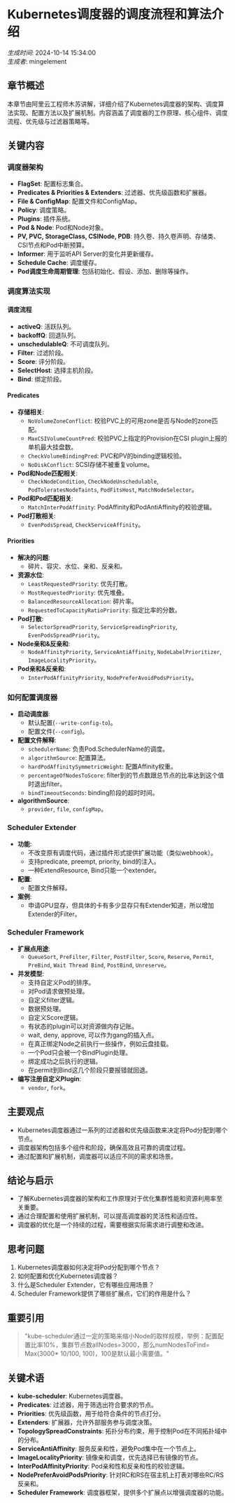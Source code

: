 # Kubernetes调度器的调度流程和算法介绍

*生成时间*: 2024-10-14 15:34:00  
*生成者*: mingelement

## 章节概述
本章节由阿里云工程师木苏讲解，详细介绍了Kubernetes调度器的架构、调度算法实现、配置方法以及扩展机制。内容涵盖了调度器的工作原理、核心组件、调度流程、优先级与过滤器策略等。

## 关键内容

### 调度器架构
- **FlagSet**: 配置标志集合。
- **Predicates & Priorities & Extenders**: 过滤器、优先级函数和扩展器。
- **File & ConfigMap**: 配置文件和ConfigMap。
- **Policy**: 调度策略。
- **Plugins**: 插件系统。
- **Pod & Node**: Pod和Node对象。
- **PV, PVC, StorageClass, CSINode, PDB**: 持久卷、持久卷声明、存储类、CSI节点和Pod中断预算。
- **Informer**: 用于监听API Server的变化并更新缓存。
- **Schedule Cache**: 调度缓存。
- **Pod调度生命周期管理**: 包括初始化、假设、添加、删除等操作。

### 调度算法实现
#### 调度流程
- **activeQ**: 活跃队列。
- **backoffQ**: 回退队列。
- **unschedulableQ**: 不可调度队列。
- **Filter**: 过滤阶段。
- **Score**: 评分阶段。
- **SelectHost**: 选择主机阶段。
- **Bind**: 绑定阶段。

#### Predicates
- **存储相关**:
  - `NoVolumeZoneConflict`: 校验PVC上的可用zone是否与Node的zone匹配。
  - `MaxCSIVolumeCountPred`: 校验PVC上指定的Provision在CSI plugin上报的单机最大挂盘数。
  - `CheckVolumeBindingPred`: PVC和PV的binding逻辑校验。
  - `NoDiskConflict`: SCSI存储不被重复volume。
- **Pod和Node匹配相关**:
  - `CheckNodeCondition`, `CheckNodeUnschedulable`, `PodToleratesNodeTaints`, `PodFitsHost`, `MatchNodeSelector`。
- **Pod和Pod匹配相关**:
  - `MatchInterPodAffinity`: PodAffinity和PodAntiAffinity的校验逻辑。
- **Pod打散相关**:
  - `EvenPodsSpread`, `CheckServiceAffinity`。

#### Priorities
- **解决的问题**:
  - 碎片、容灾、水位、亲和、反亲和。
- **资源水位**:
  - `LeastRequestedPriority`: 优先打散。
  - `MostRequestedPriority`: 优先堆叠。
  - `BalancedResourceAllocation`: 碎片率。
  - `RequestedToCapacityRatioPriority`: 指定比率的分数。
- **Pod打散**:
  - `SelectorSpreadPriority`, `ServiceSpreadingPriority`, `EvenPodsSpreadPriority`。
- **Node亲和&反亲和**:
  - `NodeAffinityPriority`, `ServiceAntiAffinity`, `NodeLabelPrioritizer`, `ImageLocalityPriority`。
- **Pod亲和&反亲和**:
  - `InterPodAffinityPriority`, `NodePreferAvoidPodsPriority`。

### 如何配置调度器
- **启动调度器**:
  - 默认配置(`--write-config-to`)。
  - 配置文件(`--config`)。
- **配置文件解释**:
  - `schedulerName`: 负责Pod.SchedulerName的调度。
  - `algorithmSource`: 配置算法。
  - `hardPodAffinitySymmetricWeight`: 配置Affinity权重。
  - `percentageOfNodesToScore`: filter到的节点数跟总节点的比率达到这个值时退出filter。
  - `bindTimeoutSeconds`: binding阶段的超时时间。
- **algorithmSource**:
  - `provider`, `file`, `configMap`。

### Scheduler Extender
- **功能**:
  - 不改变原有调度代码，通过插件形式提供扩展功能（类似webhook）。
  - 支持predicate, preempt, priority, bind的注入。
  - 一种ExtendResource, Bind只能一个extender。
- **配置**:
  - 配置文件解释。
- **案例**:
  - 申请GPU显存，但具体的卡有多少显存只有Extender知道，所以增加Extender的Filter。

### Scheduler Framework
- **扩展点用途**:
  - `QueueSort`, `PreFilter`, `Filter`, `PostFilter`, `Score`, `Reserve`, `Permit`, `PreBind`, `Wait Thread Bind`, `PostBind`, `Unreserve`。
- **并发模型**:
  - 支持自定义Pod的排序。
  - 对Pod请求做预处理。
  - 自定义filter逻辑。
  - 数据预处理。
  - 自定义Score逻辑。
  - 有状态的plugin可以对资源做内存记账。
  - wait, deny, approve, 可以作为gang的插入点。
  - 在真正绑定Node之前执行一些操作，例如云盘挂载。
  - 一个Pod只会被一个BindPlugin处理。
  - 绑定成功之后执行的逻辑。
  - 在permit到Bind这几个阶段只要报错就回退。
- **编写注册自定义Plugin**:
  - `vendor`, `fork`。

## 主要观点
- Kubernetes调度器通过一系列的过滤器和优先级函数来决定将Pod分配到哪个节点。
- 调度器架构包括多个组件和阶段，确保高效且可靠的调度过程。
- 通过配置和扩展机制，调度器可以适应不同的需求和场景。

## 结论与启示
- 了解Kubernetes调度器的架构和工作原理对于优化集群性能和资源利用率至关重要。
- 通过合理配置和使用扩展机制，可以提高调度器的灵活性和适应性。
- 调度器的优化是一个持续的过程，需要根据实际需求进行调整和改进。

## 思考问题
1. Kubernetes调度器如何决定将Pod分配到哪个节点？
2. 如何配置和优化Kubernetes调度器？
3. 什么是Scheduler Extender，它有哪些应用场景？
4. Scheduler Framework提供了哪些扩展点，它们的作用是什么？

## 重要引用
> "kube-scheduler通过一定的策略来缩小Node的取样规模，举例：配置配置比率10%，集群节点数allNodes=3000，那么numNodesToFind= Max(3000* 10/100, 100)，100是默认最小需要值。"

## 关键术语
- **kube-scheduler**: Kubernetes调度器。
- **Predicates**: 过滤器，用于筛选出符合要求的节点。
- **Priorities**: 优先级函数，用于给符合条件的节点打分。
- **Extenders**: 扩展器，允许外部服务参与调度决策。
- **TopologySpreadConstraints**: 拓扑分布约束，用于控制Pod在不同拓扑域中的分布。
- **ServiceAntiAffinity**: 服务反亲和性，避免Pod集中在一个节点上。
- **ImageLocalityPriority**: 镜像亲和调度，优先选择已有镜像的节点。
- **InterPodAffinityPriority**: Pod亲和性和反亲和性的校验逻辑。
- **NodePreferAvoidPodsPriority**: 针对RC和RS在宿主机上打表对哪些RC/RS反亲和。
- **Scheduler Framework**: 调度器框架，提供多个扩展点以增强调度器的功能。